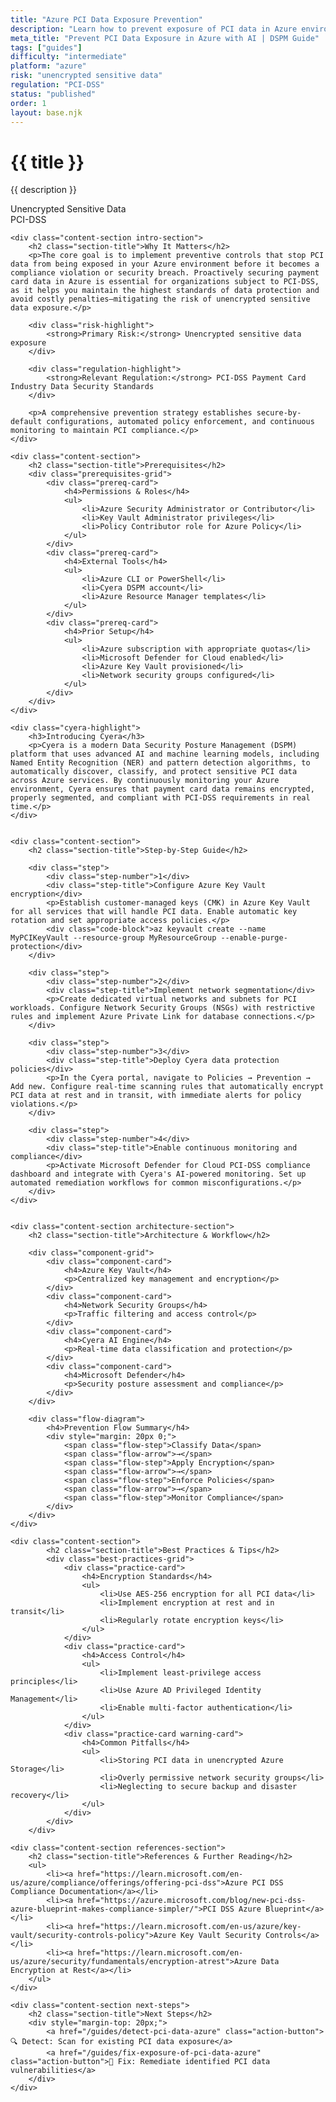 ```yaml
---
title: "Azure PCI Data Exposure Prevention"
description: "Learn how to prevent exposure of PCI data in Azure environments. Follow step-by-step guidance for PCI-DSS compliance and data protection."
meta_title: "Prevent PCI Data Exposure in Azure with AI | DSPM Guide"
tags: ["guides"]
difficulty: "intermediate"
platform: "azure"
risk: "unencrypted sensitive data"
regulation: "PCI-DSS"
status: "published"
order: 1
layout: base.njk
---
```


<div class="container">
    <div class="header">
        <h1>{{ title }}</h1>
        <p>{{ description }}</p>
        <div class="badge">Unencrypted Sensitive Data</div>
        <div class="badge regulation">PCI-DSS</div>
    </div>

    <div class="content-section intro-section">
        <h2 class="section-title">Why It Matters</h2>
        <p>The core goal is to implement preventive controls that stop PCI data from being exposed in your Azure environment before it becomes a compliance violation or security breach. Proactively securing payment card data in Azure is essential for organizations subject to PCI-DSS, as it helps you maintain the highest standards of data protection and avoid costly penalties—mitigating the risk of unencrypted sensitive data exposure.</p>
        
        <div class="risk-highlight">
            <strong>Primary Risk:</strong> Unencrypted sensitive data exposure
        </div>
        
        <div class="regulation-highlight">
            <strong>Relevant Regulation:</strong> PCI-DSS Payment Card Industry Data Security Standards
        </div>
        
        <p>A comprehensive prevention strategy establishes secure-by-default configurations, automated policy enforcement, and continuous monitoring to maintain PCI compliance.</p>
    </div>

    <div class="content-section">
        <h2 class="section-title">Prerequisites</h2>
        <div class="prerequisites-grid">
            <div class="prereq-card">
                <h4>Permissions & Roles</h4>
                <ul>
                    <li>Azure Security Administrator or Contributor</li>
                    <li>Key Vault Administrator privileges</li>
                    <li>Policy Contributor role for Azure Policy</li>
                </ul>
            </div>
            <div class="prereq-card">
                <h4>External Tools</h4>
                <ul>
                    <li>Azure CLI or PowerShell</li>
                    <li>Cyera DSPM account</li>
                    <li>Azure Resource Manager templates</li>
                </ul>
            </div>
            <div class="prereq-card">
                <h4>Prior Setup</h4>
                <ul>
                    <li>Azure subscription with appropriate quotas</li>
                    <li>Microsoft Defender for Cloud enabled</li>
                    <li>Azure Key Vault provisioned</li>
                    <li>Network security groups configured</li>
                </ul>
            </div>
        </div>
    </div>
	
    <div class="cyera-highlight">
        <h3>Introducing Cyera</h3>
        <p>Cyera is a modern Data Security Posture Management (DSPM) platform that uses advanced AI and machine learning models, including Named Entity Recognition (NER) and pattern detection algorithms, to automatically discover, classify, and protect sensitive PCI data across Azure services. By continuously monitoring your Azure environment, Cyera ensures that payment card data remains encrypted, properly segmented, and compliant with PCI-DSS requirements in real time.</p>
    </div>
	

    <div class="content-section">
        <h2 class="section-title">Step-by-Step Guide</h2>
        
        <div class="step">
            <div class="step-number">1</div>
            <div class="step-title">Configure Azure Key Vault encryption</div>
            <p>Establish customer-managed keys (CMK) in Azure Key Vault for all services that will handle PCI data. Enable automatic key rotation and set appropriate access policies.</p>
            <div class="code-block">az keyvault create --name MyPCIKeyVault --resource-group MyResourceGroup --enable-purge-protection</div>
        </div>

        <div class="step">
            <div class="step-number">2</div>
            <div class="step-title">Implement network segmentation</div>
            <p>Create dedicated virtual networks and subnets for PCI workloads. Configure Network Security Groups (NSGs) with restrictive rules and implement Azure Private Link for database connections.</p>
        </div>

        <div class="step">
            <div class="step-number">3</div>
            <div class="step-title">Deploy Cyera data protection policies</div>
            <p>In the Cyera portal, navigate to Policies → Prevention → Add new. Configure real-time scanning rules that automatically encrypt PCI data at rest and in transit, with immediate alerts for policy violations.</p>
        </div>

        <div class="step">
            <div class="step-number">4</div>
            <div class="step-title">Enable continuous monitoring and compliance</div>
            <p>Activate Microsoft Defender for Cloud PCI-DSS compliance dashboard and integrate with Cyera's AI-powered monitoring. Set up automated remediation workflows for common misconfigurations.</p>
        </div>
    </div>


    <div class="content-section architecture-section">
        <h2 class="section-title">Architecture & Workflow</h2>
        
        <div class="component-grid">
            <div class="component-card">
                <h4>Azure Key Vault</h4>
                <p>Centralized key management and encryption</p>
            </div>
            <div class="component-card">
                <h4>Network Security Groups</h4>
                <p>Traffic filtering and access control</p>
            </div>
            <div class="component-card">
                <h4>Cyera AI Engine</h4>
                <p>Real-time data classification and protection</p>
            </div>
            <div class="component-card">
                <h4>Microsoft Defender</h4>
                <p>Security posture assessment and compliance</p>
            </div>
        </div>

        <div class="flow-diagram">
            <h4>Prevention Flow Summary</h4>
            <div style="margin: 20px 0;">
                <span class="flow-step">Classify Data</span>
                <span class="flow-arrow">→</span>
                <span class="flow-step">Apply Encryption</span>
                <span class="flow-arrow">→</span>
                <span class="flow-step">Enforce Policies</span>
                <span class="flow-arrow">→</span>
                <span class="flow-step">Monitor Compliance</span>
            </div>
        </div>
    </div>

	<div class="content-section">
	        <h2 class="section-title">Best Practices & Tips</h2>
	        <div class="best-practices-grid">
	            <div class="practice-card">
	                <h4>Encryption Standards</h4>
	                <ul>
	                    <li>Use AES-256 encryption for all PCI data</li>
	                    <li>Implement encryption at rest and in transit</li>
	                    <li>Regularly rotate encryption keys</li>
	                </ul>
	            </div>
	            <div class="practice-card">
	                <h4>Access Control</h4>
	                <ul>
	                    <li>Implement least-privilege access principles</li>
	                    <li>Use Azure AD Privileged Identity Management</li>
	                    <li>Enable multi-factor authentication</li>
	                </ul>
	            </div>
	            <div class="practice-card warning-card">
	                <h4>Common Pitfalls</h4>
	                <ul>
	                    <li>Storing PCI data in unencrypted Azure Storage</li>
	                    <li>Overly permissive network security groups</li>
	                    <li>Neglecting to secure backup and disaster recovery</li>
	                </ul>
	            </div>
	        </div>
	    </div>

    <div class="content-section references-section">
        <h2 class="section-title">References & Further Reading</h2>
        <ul>
            <li><a href="https://learn.microsoft.com/en-us/azure/compliance/offerings/offering-pci-dss">Azure PCI DSS Compliance Documentation</a></li>
            <li><a href="https://azure.microsoft.com/blog/new-pci-dss-azure-blueprint-makes-compliance-simpler/">PCI DSS Azure Blueprint</a></li>
            <li><a href="https://learn.microsoft.com/en-us/azure/key-vault/security-controls-policy">Azure Key Vault Security Controls</a></li>
            <li><a href="https://learn.microsoft.com/en-us/azure/security/fundamentals/encryption-atrest">Azure Data Encryption at Rest</a></li>
        </ul>
    </div>

    <div class="content-section next-steps">
        <h2 class="section-title">Next Steps</h2>
        <div style="margin-top: 20px;">
            <a href="/guides/detect-pci-data-azure" class="action-button">🔍 Detect: Scan for existing PCI data exposure</a>
            <a href="/guides/fix-exposure-of-pci-data-azure" class="action-button">🔧 Fix: Remediate identified PCI data vulnerabilities</a>
        </div>
    </div>
</div>
